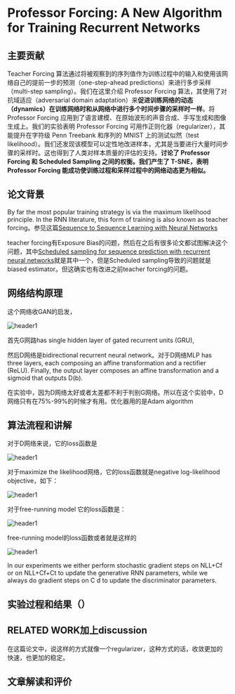 # Professor Forcing: A New Algorithm for Training Recurrent Networks

## 主要贡献

Teacher Forcing 算法通过将被观察到的序列值作为训练过程中的输入和使用该网络自己的提前一步的预测（one-step-ahead predictions）来进行多步采样（multi-step sampling）。我们在这里介绍 Professor Forcing 算法，其使用了对抗域适应（adversarial domain adaptation）来**促进训练网络的动态（dynamics）在训练网络时和从网络中进行多个时间步骤的采样时一样**。将 Professor Forcing 应用到了语言建模、在原始波形的声音合成、手写生成和图像生成上。我们的实验表明 Professor Forcing 可用作正则化器（regularizer），其能提升在字符级 Penn Treebank 和序列的 MNIST 上的测试似然（test likelihood）。我们还发现该模型可以定性地改进样本，尤其是当要进行大量时间步骤的采样时。这也得到了人类对样本质量的评估的支持。**讨论了 Professor Forcing 和 Scheduled Sampling 之间的权衡。我们产生了 T-SNE，表明 Professor Forcing 能成功使训练过程和采样过程中的网络动态更为相似。**

## 论文背景

By far the most popular training strategy is via the maximum likelihood principle. In the RNN literature, this form of training is also known as teacher forcing。参见这篇[Sequence to Sequence Learning with Neural Networks](https://arxiv.org/abs/1409.3215)

teacher forcing有Exposure Bias的问题，然后在之后有很多论文都试图解决这个问题，其中[Scheduled sampling for sequence prediction with recurrent neural networks]()就是其中一个，但是Scheduled sampling导致的问题就是biased estimator。但这确实也有改进之前teacher forcing的问题。

## 网络结构原理

这个网络收GAN的启发，

<img src="{{ site.img_path }}/Machine Learning/Professor_Forcing.png" alt="header1" style="height:auto!important;width:auto%;max-width:1020px;"/>

首先G网路has single hidden layer of gated recurrent units (GRU),

然后D网络是bidirectional recurrent neural network。对于D网络MLP has three layers, each composing an affine transformation and a rectifier (ReLU). Finally, the output layer composes an affine transformation and a sigmoid that outputs D(b).


在实验中，因为D网络太好或者太差都不利于判别G网络。所以在这个实验中，D网络只有在75%-99%的时候才有用。优化器用的是Adam algorithm

## 算法流程和讲解

对于D网络来说，它的loss函数是

<img src="{{ site.img_path }}/Machine Learning/Professor_Forcing1.png" alt="header1" style="height:auto!important;width:auto%;max-width:1020px;"/>

对于maximize the likelihood网络，它的loss函数就是negative log-likelihood objective，如下：

<img src="{{ site.img_path }}/Machine Learning/Professor_Forcing2.png" alt="header1" style="height:auto!important;width:auto%;max-width:1020px;"/>

对于free-running model 它的loss函数是：

<img src="{{ site.img_path }}/Machine Learning/Professor_Forcing3.png" alt="header1" style="height:auto!important;width:auto%;max-width:1020px;"/>

free-running model的loss函数或者就是这样的

<img src="{{ site.img_path }}/Machine Learning/Professor_Forcing4.png" alt="header1" style="height:auto!important;width:auto%;max-width:1020px;"/>

In our experiments we either perform stochastic gradient steps on NLL+Cf or on NLL+Cf+Ct
to update the generative RNN parameters, while we always do gradient steps on C d to update the discriminator parameters.


## 实验过程和结果（）

## RELATED WORK加上discussion

在这篇论文中，说这样的方式就像一个regularizer，这种方式的话，收敛更加的快速，也更加的稳定。

## 文章解读和评价
